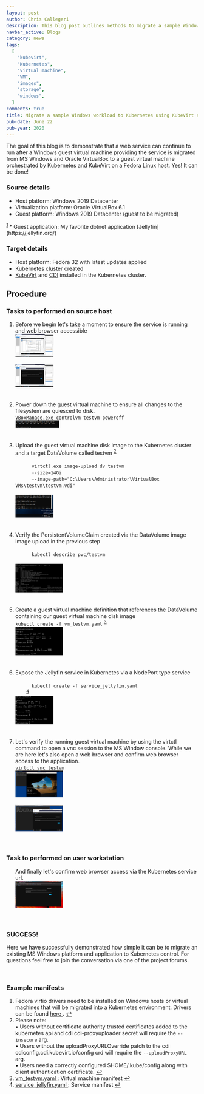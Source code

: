 ```yaml
---
layout: post
author: Chris Callegari
description: This blog post outlines methods to migrate a sample Windows workload to Kubernetes using KubeVirt and CDI
navbar_active: Blogs
category: news
tags:
  [
    "kubevirt",
    "Kubernetes",
    "virtual machine",
    "VM",
    "images",
    "storage",
    "windows",
  ]
comments: true
title: Migrate a sample Windows workload to Kubernetes using KubeVirt and CDI
pub-date: June 22
pub-year: 2020
---
```


<p>The goal of this blog is to demonstrate that a web service can continue to run
after a Windows guest virtual machine providing the service is migrated from
MS Windows and Oracle VirtualBox to a guest virtual machine orchestrated by
Kubernetes and KubeVirt on a Fedora Linux host.  Yes!  It can be done!</p>

### Source details

* Host platform: Windows 2019 Datacenter
* Virtualization platform: Oracle VirtualBox 6.1
* Guest platform: Windows 2019 Datacenter (guest to be migrated)
<sup id="fnref:1" role="doc-noteref">
  <a href="#fn:1" class="footnote">1</a>
</sup>
* Guest application: My favorite dotnet application
[Jellyfin](https://jellyfin.org/)

### Target details

* Host platform: Fedora 32 with latest updates applied
* Kubernetes cluster created
* [KubeVirt](https://kubevirt.io/quickstart_minikube/) and [CDI](https://kubevirt.io/user-guide/#/installation/image-upload) installed in the Kubernetes cluster.

## Procedure

### Tasks to performed on source host

<ol>
  <li>Before we begin let's take a moment to ensure the service is running and
  web browser accessible<br>
    <div class="zoom">
      <img
        src="/assets/2020-06-22-win_workload_in_k8s/1-1.png"
        width="100"
        height="60"
        itemprop="thumbnail"
        alt="Ensure application service is running">
    </div>
    <br>
    <div class="zoom">
      <img
        src="/assets/2020-06-22-win_workload_in_k8s/1-2.png"
        width="100"
        height="60"
        itemprop="thumbnail"
        alt="Confirm web browser access">
    </div>
    <br><br>
  </li><li>Power down the guest virtual machine to ensure all changes to the
  filesystem are quiesced to disk.<br>
    <code>VBoxManage.exe controlvm testvm poweroff</code>
    <br>
    <div class="zoom">
      <img
        src="/assets/2020-06-22-win_workload_in_k8s/1-3.png"
        width="115"
        height="20"
        itemprop="thumbnail"
        alt="Power down the guest virtual machine">
    </div>
    <br><br>
  </li><li>Upload the guest virtual machine disk image to the Kubernetes cluster
  and a target DataVolume called testvm
    <sup id="fnref:2" role="doc-noteref">
      <a href="#fn:2" class="footnote">2</a>
    </sup>
    <br>
    <code>
      virtctl.exe image-upload dv testvm
      --size=14Gi
      --image-path="C:\Users\Administrator\VirtualBox VMs\testvm\testvm.vdi"
    </code>
    <br>
    <div class="zoom">
      <img
        src="/assets/2020-06-22-win_workload_in_k8s/1-4.png"
        width="100"
        height="60"
        itemprop="thumbnail"
        alt="Upload disk image">
    </div>
    <br><br>
  </li><li>Verify the PersistentVolumeClaim created via the DataVolume image
  image upload in the previous step<br>
    <code>
      kubectl describe pvc/testvm
    </code>
    <br>
    <div class="zoom">
      <img
        src="/assets/2020-06-22-win_workload_in_k8s/2-1.png"
        width="125"
        height="75"
        itemprop="thumbnail"
        alt="Verify PersistentVolumeClaim">
    </div>
  <br><br>
  </li><li>Create a guest virtual machine definition that references the
  DataVolume containing our guest virtual machine disk image<br>
    <code>kubectl create -f vm_testvm.yaml</code>
    <sup id="fnref:3" role="doc-noteref">
      <a href="#fn:3" class="footnote">3</a>
    </sup>
    <br>
    <div class="zoom">
      <img
        src="/assets/2020-06-22-win_workload_in_k8s/2-2.png"
        width="125"
        height="75"
        itemprop="thumbnail"
        alt="Create the guest virtual machine">
    </div>
    <br><br>
  </li><li>Expose the Jellyfin service in Kubernetes via a NodePort type
  service<br>
    <code>
      kubectl create -f service_jellyfin.yaml
    </code>
    <sup id="fnref:4" role="doc-noteref">
      <a href="#fn:4" class="footnote">4</a>
    </sup>
    <br>
    <div class="zoom">
      <img
        src="/assets/2020-06-22-win_workload_in_k8s/2-3.png"
        width="100"
        height="75"
        itemprop="thumbnail"
        alt="Create NodePort service">
    </div>
  <br><br>
  </li><li>Let's verify the running guest virtual machine by using the virtctl
  command to open a vnc session to the MS Window console.  While we are here
  let's also open a web browser and confirm web browser access to the
  application.<br>
    <code>virtctl vnc testvm</code>
    <br>
    <div class="zoom">
      <img
        src="/assets/2020-06-22-win_workload_in_k8s/2-4.png"
        width="125"
        height="70"
        itemprop="thumbnail"
        alt="Verify running guest virtual machine">
    </div>
    <br>
    <div class="zoom">
      <img
        src="/assets/2020-06-22-win_workload_in_k8s/2-5.png"
        width="125"
        height="70"
        itemprop="thumbnail"
        alt="Web browser access to application">
    </div>
    <br><br>
  </li>
</ol>

### Task to performed on user workstation

<ol>
  And finally let's confirm web browser access via the Kubernetes service url.<br>
    <div class="zoom">
      <img
        src="/assets/2020-06-22-win_workload_in_k8s/2-6.png"
        width="125"
        height="70"
        alt="Web browser access to Kubernetes service">
    </div>
    <br><br>
</ol>

### SUCCESS!

<p>Here we have successfully demonstrated how simple it can be to migrate an
existing MS Windows platform and application to Kubernetes control. For
questions feel free to join the conversation via one of the project forums.</p>

<br>

### Example manifests
<div class="footnotes" role="doc-noteref">
  <ol>
    <li id="fn:1" role="doc-noteref">
      Fedora virtio drivers need to be installed on Windows hosts or virtual
      machines that will be migrated into a Kubernetes environment. Drivers can
      be found
      <a href="https://docs.fedoraproject.org/en-US/quick-docs/creating-windows-virtual-machines-using-virtio-drivers/">
        here
      </a>.
      <a href="#fnref:1" class="reversefootnote" role="doc-noteref">&#8617;</a>
    </li><li id="fn:2" role="doc-noteref">
      Please note:
      <br>
      &#8226; Users without certificate authority trusted certificates added to
      the kubernetes api and cdi cdi-proxyuploader secret will require the
      <code>--insecure</code> arg.
      <br>
      &#8226; Users without the uploadProxyURLOverride patch to the cdi
      cdiconfig.cdi.kubevirt.io/config crd will require the
      <code>--uploadProxyURL</code> arg.
      <br>
      &#8226; Users need a correctly configured $HOME/.kube/config along with
      client authentication certificate.
      <a href="#fnref:2" class="reversefootnote" role="doc-noteref">&#8617;</a>
    </li><li id="fn:3" role="doc-noteref">
      <a href="{% link assets/2020-06-22-win_workload_in_k8s/vm_testvm.yaml %}">
        vm_testvm.yaml
      </a>: Virtual machine manifest
      <a href="#fnref:3" class="reversefootnote" role="doc-noteref">&#8617;</a>
    </li><li id="fn:4" role="doc-noteref">
      <a href="{% link assets/2020-06-22-win_workload_in_k8s/service_jellyfin.yaml %}">
        service_jellyfin.yaml
      </a>: Service manifest
      <a href="#fnref:4" class="reversefootnote" role="doc-noteref">&#8617;</a>
    </li>
  </ol>
</div>
